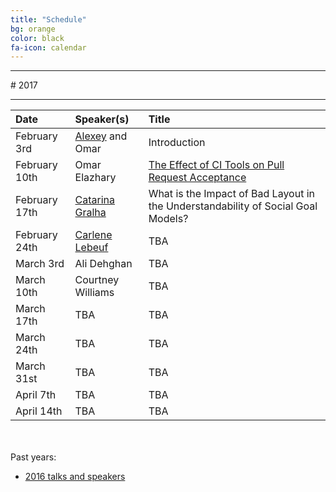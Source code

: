 ```yaml
---
title: "Schedule"
bg: orange
color: black
fa-icon: calendar
---
```


<hr>
# 2017
<hr>

| Date | Speaker(s) | Title |
|:---------|:-----------|:---------|
| February 3rd  | [Alexey](http://alexeyza.com/) and Omar | Introduction |
| February 10th | Omar Elazhary | [The Effect of CI Tools on Pull Request Acceptance](/slides/OmarElazhary_CI_and_Contributions.pdf) |
| February 17th | [Catarina Gralha](http://microlina.github.io/) | What is the Impact of Bad Layout in the Understandability of Social Goal Models? |
| February 24th | [Carlene Lebeuf](http://clebeuf.com/) | TBA |
| March 3rd | Ali Dehghan | TBA |
| March 10th | Courtney Williams | TBA |
| March 17th | TBA | TBA |
| March 24th | TBA | TBA |
| March 31st | TBA | TBA |
| April 7th | TBA | TBA |
| April 14th | TBA | TBA |

<br><br>
Past years:

- [2016 talks and speakers](/2016)

